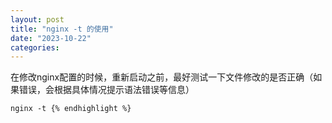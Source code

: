 ```yaml
---
layout: post
title: "nginx -t 的使用"
date: "2023-10-22"
categories: 
---
```

<p>在修改nginx配置的时候，重新启动之前，最好测试一下文件修改的是否正确（如果错误，会根据具体情况提示语法错误等信息）</p>

<pre>
<code>nginx -t {% endhighlight %}

